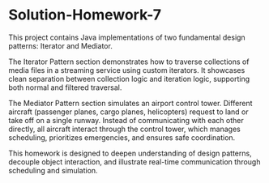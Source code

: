 # Solution-Homework-7
This project contains Java implementations of two fundamental design patterns: Iterator and Mediator.

The Iterator Pattern section demonstrates how to traverse collections of media files in a streaming service using custom iterators. It showcases clean separation between collection logic and iteration logic, supporting both normal and filtered traversal.

The Mediator Pattern section simulates an airport control tower. Different aircraft (passenger planes, cargo planes, helicopters) request to land or take off on a single runway. Instead of communicating with each other directly, all aircraft interact through the control tower, which manages scheduling, prioritizes emergencies, and ensures safe coordination.

This homework is designed to deepen understanding of design patterns, decouple object interaction, and illustrate real-time communication through scheduling and simulation.

